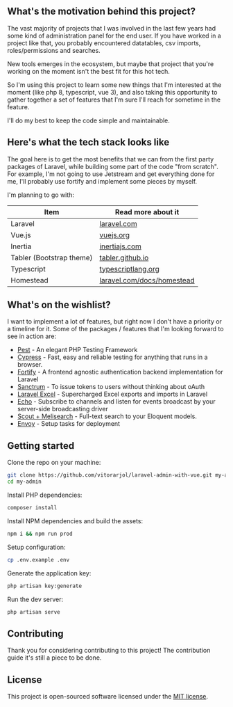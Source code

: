 ## What's the motivation behind this project?

The vast majority of projects that I was involved in the last few years had some kind of administration panel for the end user. If you have worked in a project like that, you probably encountered datatables, csv imports, roles/permissions and searches.

New tools emerges in the ecosystem, but maybe that project that you're working on the moment isn't the best fit for this hot tech.

So I'm using this project to learn some new things that I'm interested at the moment (like php 8, typescript, vue 3), and also taking this opportunity to gather together a set of features that I'm sure I'll reach for sometime in the  feature.

I'll do my best to keep the code simple and maintainable.

## Here's what the tech stack looks like

The goal here is to get the most benefits that we can from the first party packages of Laravel, while building some part of the code "from scratch". For example, I'm not going to use Jetstream and get everything done for me, I'll probably use fortify and implement some pieces by myself.

I'm planning to go with:

| Item | Read more about it |
| ------ | ------ |
| Laravel |  [laravel.com](https://laravel.com/) |
| Vue.js | [vuejs.org](https://v3.vuejs.org/) |
| Inertia | [inertiajs.com](https://inertiajs.com/) |
| Tabler (Bootstrap theme) | [tabler.github.io](https://tabler.github.io/) |
| Typescript | [typescriptlang.org](https://www.typescriptlang.org/) |
| Homestead |  [laravel.com/docs/homestead](https://laravel.com/docs/homestead) |

## What's on the wishlist?

I want to implement a lot of features, but right now I don't have a priority or a timeline for it. Some of the packages / features that I'm looking forward to see in action are:

- [Pest](https://pestphp.com/) - An elegant PHP Testing Framework
- [Cypress](https://www.cypress.io/) - Fast, easy and reliable testing for anything that runs in a browser.
- [Fortify](https://laravel.com/docs/fortify) - A frontend agnostic authentication backend implementation for Laravel
- [Sanctrum](https://laravel.com/docs/sanctrum) - To issue tokens to users without thinking about oAuth
- [Laravel Excel](https://laravel-excel.com/) - Supercharged Excel exports and imports in Laravel
- [Echo](https://laravel.com/docs/broadcasting#client-ably) - Subscribe to channels and listen for events broadcast by your server-side broadcasting driver
- [Scout + Melisearch](https://laravel.com/docs/scout) - Full-text search to your Eloquent models.
- [Envoy](https://laravel.com/docs/envoy) -  Setup tasks for deployment


## Getting started

Clone the repo on your machine:

```sh
git clone https://github.com/vitorarjol/laravel-admin-with-vue.git my-admin
cd my-admin
```

Install PHP dependencies:

```sh
composer install
```

Install NPM dependencies and build the assets:

```sh
npm i && npm run prod
```

Setup configuration:

```sh
cp .env.example .env
```

Generate the application key:

```sh
php artisan key:generate
```

Run the dev server:

```sh
php artisan serve
```

## Contributing

Thank you for considering contributing to this project! The contribution guide it's still a piece to be done.

## License

This project is open-sourced software licensed under the [MIT license](https://opensource.org/licenses/MIT).
